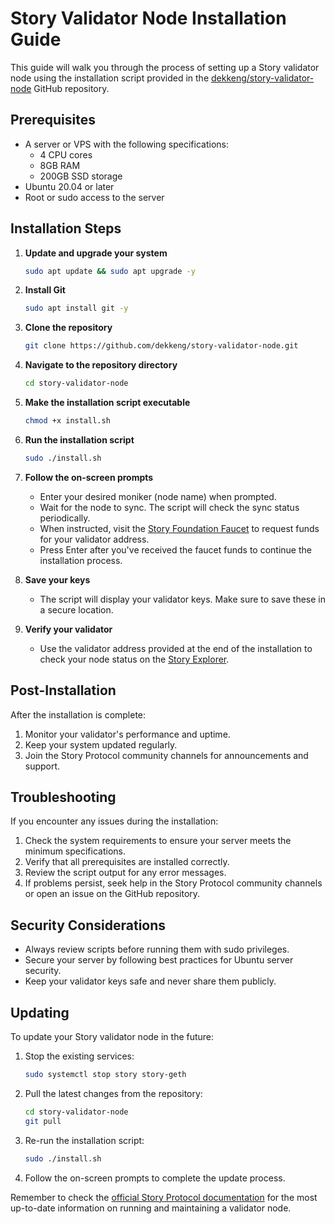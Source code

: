 # Story Validator Node Installation Guide

This guide will walk you through the process of setting up a Story validator node using the installation script provided in the [dekkeng/story-validator-node](https://github.com/dekkeng/story-validator-node) GitHub repository.

## Prerequisites

- A server or VPS with the following specifications:
  - 4 CPU cores
  - 8GB RAM
  - 200GB SSD storage
- Ubuntu 20.04 or later
- Root or sudo access to the server

## Installation Steps

1. **Update and upgrade your system**

   ```bash
   sudo apt update && sudo apt upgrade -y
   ```

2. **Install Git**

   ```bash
   sudo apt install git -y
   ```

3. **Clone the repository**

   ```bash
   git clone https://github.com/dekkeng/story-validator-node.git
   ```

4. **Navigate to the repository directory**

   ```bash
   cd story-validator-node
   ```

5. **Make the installation script executable**

   ```bash
   chmod +x install.sh
   ```

6. **Run the installation script**

   ```bash
   sudo ./install.sh
   ```

7. **Follow the on-screen prompts**

   - Enter your desired moniker (node name) when prompted.
   - Wait for the node to sync. The script will check the sync status periodically.
   - When instructed, visit the [Story Foundation Faucet](https://docs.story.foundation/docs/faucet) to request funds for your validator address.
   - Press Enter after you've received the faucet funds to continue the installation process.

8. **Save your keys**

   - The script will display your validator keys. Make sure to save these in a secure location.

9. **Verify your validator**

   - Use the validator address provided at the end of the installation to check your node status on the [Story Explorer](https://testnet.story.explorers.guru/).

## Post-Installation

After the installation is complete:

1. Monitor your validator's performance and uptime.
2. Keep your system updated regularly.
3. Join the Story Protocol community channels for announcements and support.

## Troubleshooting

If you encounter any issues during the installation:

1. Check the system requirements to ensure your server meets the minimum specifications.
2. Verify that all prerequisites are installed correctly.
3. Review the script output for any error messages.
4. If problems persist, seek help in the Story Protocol community channels or open an issue on the GitHub repository.

## Security Considerations

- Always review scripts before running them with sudo privileges.
- Secure your server by following best practices for Ubuntu server security.
- Keep your validator keys safe and never share them publicly.

## Updating

To update your Story validator node in the future:

1. Stop the existing services:
   ```bash
   sudo systemctl stop story story-geth
   ```
2. Pull the latest changes from the repository:
   ```bash
   cd story-validator-node
   git pull
   ```
3. Re-run the installation script:
   ```bash
   sudo ./install.sh
   ```
4. Follow the on-screen prompts to complete the update process.

Remember to check the [official Story Protocol documentation](https://docs.story.foundation/) for the most up-to-date information on running and maintaining a validator node.